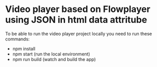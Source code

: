 # Video player based on Flowplayer using JSON in html data attritube

To be able to run the video player project locally you need to run these commands:
 - npm install
 - npm start (run the local environment)
 - npm run build (watch and build the app)
 
